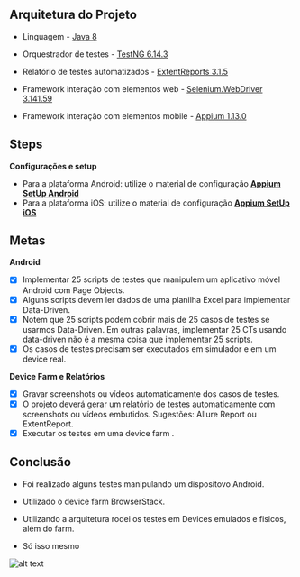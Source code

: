 ## Arquitetura do Projeto

- Linguagem - [Java 8](https://www.java.com/pt_BR/  "Java 8")

- Orquestrador de testes - [TestNG 6.14.3](https://testng.org/doc/  "TestNG 6.14.3")

- Relatório de testes automatizados - [ExtentReports 3.1.5](http://extentreports.com/docs/versions/3/net/  "ExtentReports 3.1.5")

- Framework interação com elementos web - [Selenium.WebDriver 3.141.59](https://www.seleniumhq.org/download/  "Selenium.WebDriver")

- Framework interação com elementos mobile - [Appium 1.13.0](http://appium.io/  "Appium")

  

## Steps

**Configurações e setup**

- Para a plataforma Android: utilize o material de configuração [**Appium SetUp Android**
](https://docs.google.com/document/d/15kJAXjjkMVfStGVl0HKcI6ul299MIG-H4fULLOhJRmw/edit?usp=sharing)
- Para a plataforma iOS: utilize o material de configuração [**Appium SetUp iOS**](https://docs.google.com/document/d/10OHI-McBf4j0I__wFXK6yzEfKdsQ6o7UDdYjFnQsDt0/edit?usp=sharing)



## Metas


**Android**

- [x] Implementar 25 scripts de testes que manipulem um aplicativo móvel Android com Page Objects.
- [x] Alguns scripts devem ler dados de uma planilha Excel para implementar Data-Driven.
- [x] Notem que 25 scripts podem cobrir mais de 25 casos de testes se usarmos Data-Driven. Em outras palavras, implementar 25 CTs usando data-driven não é a mesma coisa que implementar 25 scripts.
- [x] Os casos de testes precisam ser executados em simulador e em um device real.

**Device Farm e Relatórios**

- [x] Gravar screenshots ou vídeos automaticamente dos casos de testes.
- [x] O projeto deverá gerar um relatório de testes automaticamente com screenshots ou vídeos embutidos. Sugestões: Allure Report ou ExtentReport.
- [x] Executar os testes em uma device farm .

## Conclusão
* Foi realizado alguns testes manipulando um dispositovo Android.

* Utilizado o device farm BrowserStack.

* Utilizando a arquitetura rodei os testes em Devices emulados e fisicos, além do farm.

* Só isso mesmo



![alt text](https://i.ibb.co/MyTnCVh/Capturar.png)

